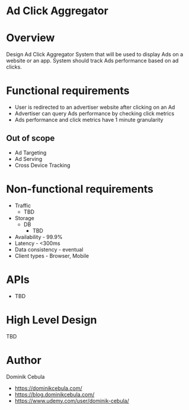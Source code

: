 # Ad Click Aggregator

# Overview

Design Ad Click Aggregator System that will be used to display Ads on a website or an app. System should track Ads
performance based on ad clicks.

# Functional requirements

* User is redirected to an advertiser website after clicking on an Ad
* Advertiser can query Ads performance by checking click metrics
* Ads performance and click metrics have 1 minute granularity

## Out of scope

* Ad Targeting
* Ad Serving
* Cross Device Tracking

# Non-functional requirements

* Traffic
    * TBD
* Storage
    * DB
        * TBD
* Availability - 99.9%
* Latency - <300ms
* Data consistency - eventual
* Client types - Browser, Mobile

# APIs

* TBD

# High Level Design

TBD

# Author

Dominik Cebula

* https://dominikcebula.com/
* https://blog.dominikcebula.com/
* https://www.udemy.com/user/dominik-cebula/
